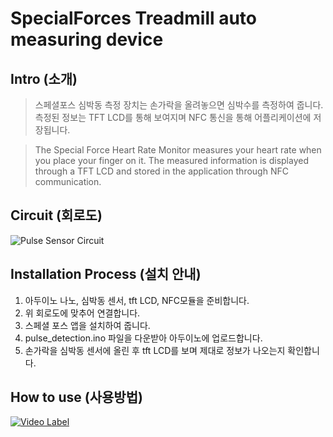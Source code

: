 # SpecialForces Treadmill auto measuring device

## Intro (소개)
>스페셜포스 심박동 측정 장치는 손가락을 올려놓으면 심박수를 측정하여 줍니다. 측정된 정보는 TFT LCD를 통해 보여지며 NFC 통신을 통해 어플리케이션에 저장됩니다.

>The Special Force Heart Rate Monitor measures your heart rate when you place your finger on it. The measured information is displayed through a TFT LCD and stored in the application through NFC communication.


## Circuit (회로도)
![Pulse Sensor Circuit](https://user-images.githubusercontent.com/26067127/97309515-77973200-18a5-11eb-9201-af14528cf9b5.png)
</br>

## Installation Process (설치 안내)
1. 아두이노 나노, 심박동 센서, tft LCD, NFC모듈을 준비합니다.
2. 위 회로도에 맞추어 연결합니다.
3. 스페셜 포스 앱을 설치하여 줍니다.
4. pulse_detection.ino 파일을 다운받아 아두이노에 업로드합니다.
5. 손가락을 심박동 센서에 올린 후 tft LCD를 보며 제대로 정보가 나오는지 확인합니다.

## How to use (사용방법)

[![Video Label](https://user-images.githubusercontent.com/26067127/97776342-9568dd80-1baa-11eb-8d65-f70cee4bcb74.png)](https://youtu.be/I8sXVaKv0Qc)
